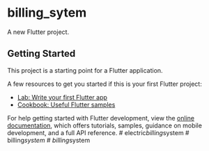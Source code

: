 # billing_sytem

A new Flutter project.

## Getting Started

This project is a starting point for a Flutter application.

A few resources to get you started if this is your first Flutter project:

- [Lab: Write your first Flutter app](https://docs.flutter.dev/get-started/codelab)
- [Cookbook: Useful Flutter samples](https://docs.flutter.dev/cookbook)

For help getting started with Flutter development, view the
[online documentation](https://docs.flutter.dev/), which offers tutorials,
samples, guidance on mobile development, and a full API reference.
#   e l e c t r i c _ b i l l i n g _ s y s t e m  
 #   b i l l i n g _ s y s t e m  
 #   b i l l i n g _ s y s t e m  
 